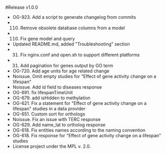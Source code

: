 #Release v1.0.0

- OG-923. Add a script to generate changelog from commits
- 110. Remove obsolete database columns from a model
- 110. Fix gene model and query
- Updated README.md, added "Troubleshooting" section
- 31. Fix nginx.conf and open.sh to support different platforms
- 31. Add pagination for genes output by GO term
- OG-720. Add age units for age related change
- Noissue. Omit empty studies for "Effect of gene activity change on a lifespan"
- Noissue. Add id field to diseases response
- OG-691. fix lifespanTimeUnit
- OG-679. add isHidden to methylation
- OG-621. Fix a statement for "Effect of gene activity change on a lifespan" studies in a data provider
- OG-651. Custom sort for orthologs
- Noissue. Fix an issue with TERC response
- OG-629. Add name_lat to ortholog response
- OG-618. Fix entities names according to the naming convention
- OG-618. Fix response for "Effect of gene activity change on a lifespan" studies
- License project under the MPL v. 2.0.
